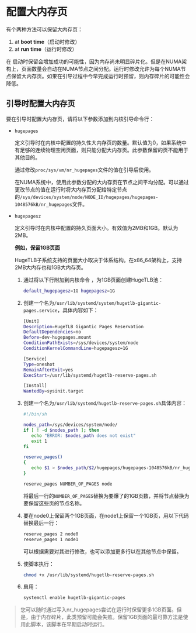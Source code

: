 # 配置大内存页

有个两种方法可以保留大内存页：

1. at **boot time**（启动时修改）
2. at **run time**（运行时修改）



在 启动时保留会增加成功的可能性，因为内存尚未明显碎片化。但是在NUMA架构上，页面数量会自动在NUMA节点之间分配。运行时修改允许为每个NUMA节点保留大内存页。如果在引导过程中今早完成运行时预留，则内存碎片的可能性会降低。



## 引导时配置大内存页

要在引导时配置大内存页，请将以下参数添加到内核引导命令行：



- `hugepages`

  定义引导时在内核中配置的持久性大内存页的数量。默认值为0，如果系统中有足够的连续物理空闲页面，则只能分配大内存页。此参数保留的页不能用于其他目的。

  通过修改`proc/sys/vm/nr_hugepages`文件的值在引导后使用。

  在NUMA系统中，使用此参数分配的大内存页在节点之间平均分配。可以通过更改节点的值在运行时将大内存页分配给特定节点的`/sys/devices/system/node/NODE_ID/hugepages/hugepages-1048576kB/nr_hugepages`文件。

- `hugepagesz`

  定义引导时在内核中配置的持久页面大小。有效值为2MB和1GB。默认为2MB。

  **例如，保留1GB页面**

  HugeTLB子系统支持的页面大小取决于体系结构。在x86_64架构上，支持2MB大内存也和1GB大内存页。

  1. 通过将以下行附加到内核命令 ，为1GB页面创建HugeTLB池：

     ```bash
     default_hugepagesz=1G hugepagesz=1G
     ```

  2. 创建一个名为`/usr/lib/systemd/system/hugetlb-gigantic-pages.service`，具体内容如下：

     ```bash
     [Unit]
     Description=HugeTLB Gigantic Pages Reservation
     DefaultDependencies=no
     Before=dev-hugepages.mount
     ConditionPathExists=/sys/devices/system/node
     ConditionKernelCommandLine=hugepagesz=1G
     
     [Service]
     Type=oneshot
     RemainAfterExit=yes
     ExecStart=/usr/lib/systemd/hugetlb-reserve-pages.sh
     
     [Install]
     WantedBy=sysinit.target
     ```

  3. 创建一个名为`/usr/lib/systemd/hugetlb-reserve-pages.sh`具体内容：

     ```bash
     #!/bin/sh
     
     nodes_path=/sys/devices/system/node/
     if [ ! -d $nodes_path ]; then
     	echo "ERROR: $nodes_path does not exist"
     	exit 1
     fi
     
     reserve_pages()
     {
     	echo $1 > $nodes_path/$2/hugepages/hugepages-1048576kB/nr_hugepages
     }
     
     reserve_pages NUMBER_OF_PAGES node
     ```

     将最后一行的`NUMBER_OF_PAGES`替换为要爆了的1GB页数，并将节点替换为要保留这些页的节点名称。

  4. 要在node0上保留两个1GB页面，在node1上保留一个1GB页，用以下代码替换最后一行：

     ```bash
     reserve_pages 2 node0
     reserve_pages 1 node1
     ```

     可以根据需要对其进行修改，也可以添加更多行以在其他节点中保留。

  5. 使脚本执行：

     ```bash
     chmod +x /usr/lib/systemd/hugetlb-reserve-pages.sh
     ```

  6. 启用：

     ```bash
     systemctl enable hugetlb-gigantic-pages
     ```


> 您可以随时通过写入nr_hugepages尝试在运行时保留更多1GB页面。但是，由于内存碎片，此类预留可能会失败。保留1GB页面的最可靠方法是使用此脚本，该脚本在早期启动时运行。

